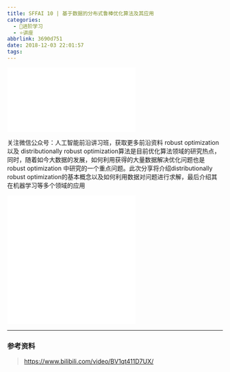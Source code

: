 ```yaml
---
title: SFFAI 10 | 基于数据的分布式鲁棒优化算法及其应用
categories:
  - 🌙进阶学习
  - ⭐讲座
abbrlink: 3690d751
date: 2018-12-03 22:01:57
tags:
---
```


<iframe src="//player.bilibili.com/player.html?aid=37311386&bvid=BV1qt411D7UX&cid=65572660&p=1" scrolling="no" border="0" frameborder="no" framespacing="0" allowfullscreen="true"> </iframe>

关注微信公众号：人工智能前沿讲习班，获取更多前沿资料
robust optimization 以及 distributionally robust optimization算法是目前优化算法领域的研究热点，同时，随着如今大数据的发展，如何利用获得的大量数据解决优化问题也是robust optimization 中研究的一个重点问题。此次分享将介绍distributionally robust optimization的基本概念以及如何利用数据对问题进行求解，最后介绍其在机器学习等多个领域的应用

<!--more-->

<iframe src="//player.bilibili.com/player.html?aid=37311386&bvid=BV1qt411D7UX&cid=65572665&p=2" scrolling="no" border="0" frameborder="no" framespacing="0" allowfullscreen="true"> </iframe>

<iframe src="//player.bilibili.com/player.html?aid=37311386&bvid=BV1qt411D7UX&cid=65573467&p=3" scrolling="no" border="0" frameborder="no" framespacing="0" allowfullscreen="true"> </iframe>

***

### 参考资料

> <https://www.bilibili.com/video/BV1qt411D7UX/>
